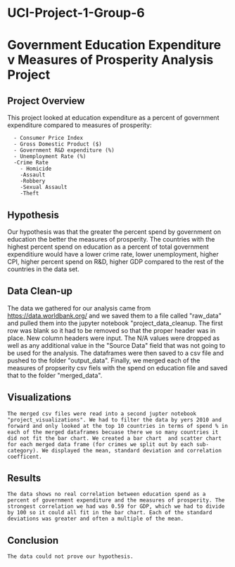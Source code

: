 # UCI-Project-1-Group-6


# Government Education Expenditure v Measures of Prosperity Analysis Project

## Project Overview

  This project looked at  education expenditure as a percent of government expenditure compared to measures of prosperity:
      
      - Consumer Price Index
      - Gross Domestic Product ($)
      - Government R&D expenditure (%)
      - Unemployment Rate (%)
      -Crime Rate
        - Homicide
        -Assault
        -Robbery
        -Sexual Assault
        -Theft
## Hypothesis
  
  Our hypothesis was that the greater the  percent spend by government on education the better the measures of prosperity. The countries with the highest percent spend on education as a percent of total government expenditiure would have a lower crime rate, lower unemployment, higher CPI, higher percent spend on R&D, higher GDP compared to the rest of the countries in the data set.
 
 ## Data Clean-up
 
  The data we gathered for our analysis came from https://data.worldbank.org/ and we saved them to a file called "raw_data" and pulled them into the jupyter notebook "project_data_cleanup. The first row was blank so it had to be removed so that the proper header was in place. New column headers were input. The N/A values were dropped as well as any additional value in the "Source Data" field that was not going to be used for the analysis.
  The dataframes were then saved to a csv file and pushed to the folder "output_data". Finally, we merged each of the measures of propserity csv fiels with the spend on education file and saved that to the folder "merged_data". 
  
  ## Visualizations
    The merged csv files were read into a second jupter notebook "project_visualizations". We had to filter the data by yers 2010 and forward and only looked at the top 10 countries in terms of spend % in each of the merged dataframes becuase there we so many countries it did not fit the bar chart. We created a bar chart  and scatter chart for each merged data frame (for crimes we split out by each sub-category). We displayed the mean, standard deviation and correlation coefficent. 
    
   ## Results
    The data shows no real correlation between education spend as a percent of government expenditure and the measures of prosperity. The strongest correlation we had was 0.59 for GDP, which we had to divide by 100 so it could all fit in the bar chart. Each of the standard deviations was greater and often a multiple of the mean.
    
   ## Conclusion
    The data could not prove our hypothesis.
